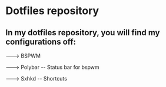 <h1>
  Dotfiles repository
</h1>


<h2>In my dotfiles repository, you will find my configurations off:</h2>
  
<p> ---> BSPWM </p>
<p> ---> Polybar -- Status bar for bspwm</p>
<p> ---> Sxhkd -- Shortcuts </p>

